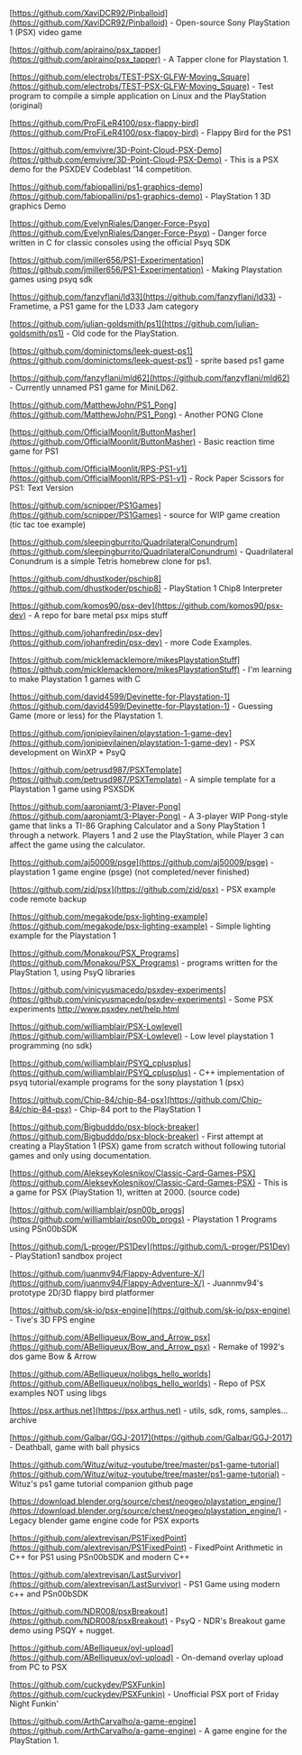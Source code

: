 [https://github.com/XaviDCR92/Pinballoid](https://github.com/XaviDCR92/Pinballoid) -  Open-source Sony PlayStation 1 (PSX) video game

[https://github.com/apiraino/psx_tapper](https://github.com/apiraino/psx_tapper) -  A Tapper clone for Playstation 1.

[https://github.com/electrobs/TEST-PSX-GLFW-Moving_Square](https://github.com/electrobs/TEST-PSX-GLFW-Moving_Square) -  Test program to compile a simple application on Linux and the PlayStation (original)

[https://github.com/ProFiLeR4100/psx-flappy-bird](https://github.com/ProFiLeR4100/psx-flappy-bird) -  Flappy Bird for the PS1

[https://github.com/emvivre/3D-Point-Cloud-PSX-Demo](https://github.com/emvivre/3D-Point-Cloud-PSX-Demo) -  This is a PSX demo for the PSXDEV Codeblast '14 competition.

[https://github.com/fabiopallini/ps1-graphics-demo](https://github.com/fabiopallini/ps1-graphics-demo) -  PlayStation 1 3D graphics Demo

[https://github.com/EvelynRiales/Danger-Force-Psyq](https://github.com/EvelynRiales/Danger-Force-Psyq) -  Danger force written in C for classic consoles using the official Psyq SDK

[https://github.com/jmiller656/PS1-Experimentation](https://github.com/jmiller656/PS1-Experimentation) -  Making Playstation games using psyq sdk

[https://github.com/fanzyflani/ld33](https://github.com/fanzyflani/ld33) - Frametime, a PS1 game for the LD33 Jam category

[https://github.com/julian-goldsmith/ps1](https://github.com/julian-goldsmith/ps1) -  Old code for the PlayStation.

[https://github.com/dominictoms/leek-quest-ps1](https://github.com/dominictoms/leek-quest-ps1) -  sprite based ps1 game

[https://github.com/fanzyflani/mld62](https://github.com/fanzyflani/mld62) -  Currently unnamed PS1 game for MiniLD62.

[https://github.com/MatthewJohn/PS1_Pong](https://github.com/MatthewJohn/PS1_Pong) -  Another PONG Clone

[https://github.com/OfficialMoonlit/ButtonMasher](https://github.com/OfficialMoonlit/ButtonMasher) -  Basic reaction time game for PS1

[https://github.com/OfficialMoonlit/RPS-PS1-v1](https://github.com/OfficialMoonlit/RPS-PS1-v1) -  Rock Paper Scissors for PS1: Text Version

[https://github.com/scnipper/PS1Games](https://github.com/scnipper/PS1Games) -  source for WIP game creation (tic tac toe example)

[https://github.com/sleepingburrito/QuadrilateralConundrum](https://github.com/sleepingburrito/QuadrilateralConundrum) -  Quadrilateral Conundrum is a simple Tetris homebrew clone for ps1.

[https://github.com/dhustkoder/pschip8](https://github.com/dhustkoder/pschip8) -  PlayStation 1 Chip8 Interpreter

[https://github.com/komos90/psx-dev](https://github.com/komos90/psx-dev) -  A repo for bare metal psx mips stuff

[https://github.com/johanfredin/psx-dev](https://github.com/johanfredin/psx-dev) -  more Code Examples.

[https://github.com/micklemacklemore/mikesPlaystationStuff](https://github.com/micklemacklemore/mikesPlaystationStuff) -  I'm learning to make Playstation 1 games with C

[https://github.com/david4599/Devinette-for-Playstation-1](https://github.com/david4599/Devinette-for-Playstation-1) -  Guessing Game (more or less) for the Playstation 1.

[https://github.com/jonipievilainen/playstation-1-game-dev](https://github.com/jonipievilainen/playstation-1-game-dev) - PSX development on WinXP + PsyQ 

[https://github.com/petrusd987/PSXTemplate](https://github.com/petrusd987/PSXTemplate) -  A simple template for a Playstation 1 game using PSXSDK

[https://github.com/aaronjamt/3-Player-Pong](https://github.com/aaronjamt/3-Player-Pong) -  A 3-player WIP Pong-style game that links a TI-86 Graphing Calculator and a Sony PlayStation 1 through a network. Players 1 and 2 use the PlayStation, while Player 3 can affect the game using the calculator.

[https://github.com/aj50009/psge](https://github.com/aj50009/psge) -  playstation 1 game engine (psge) (not completed/never finished)

[https://github.com/zid/psx](https://github.com/zid/psx) -  PSX example code remote backup

[https://github.com/megakode/psx-lighting-example](https://github.com/megakode/psx-lighting-example) -  Simple lighting example for the Playstation 1

[https://github.com/Monakou/PSX_Programs](https://github.com/Monakou/PSX_Programs) -  programs written for the PlayStation 1, using PsyQ libraries

[https://github.com/vinicyusmacedo/psxdev-experiments](https://github.com/vinicyusmacedo/psxdev-experiments) -  Some PSX experiments http://www.psxdev.net/help.html

[https://github.com/williamblair/PSX-Lowlevel](https://github.com/williamblair/PSX-Lowlevel) -  Low level playstation 1 programming (no sdk)

[https://github.com/williamblair/PSYQ_cplusplus](https://github.com/williamblair/PSYQ_cplusplus) -  C++ implementation of psyq tutorial/example programs for the sony playstation 1 (psx)

[https://github.com/Chip-84/chip-84-psx](https://github.com/Chip-84/chip-84-psx) -  Chip-84 port to the PlayStation 1

[https://github.com/Bigbudddo/psx-block-breaker](https://github.com/Bigbudddo/psx-block-breaker) -  First attempt at creating a PlayStation 1 (PSX) game from scratch without following tutorial games and only using documentation.

[https://github.com/AlekseyKolesnikov/Classic-Card-Games-PSX](https://github.com/AlekseyKolesnikov/Classic-Card-Games-PSX) -  This is a game for PSX (PlayStation 1), written at 2000. (source code)

[https://github.com/williamblair/psn00b_progs](https://github.com/williamblair/psn00b_progs) -  Playstation 1 Programs using PSn00bSDK

[https://github.com/L-proger/PS1Dev](https://github.com/L-proger/PS1Dev) -  PlayStation1 sandbox project

[https://github.com/juanmv94/Flappy-Adventure-X/](https://github.com/juanmv94/Flappy-Adventure-X/) -  Juannmv94's prototype 2D/3D flappy bird platformer

[https://github.com/sk-io/psx-engine](https://github.com/sk-io/psx-engine) -  Tive's 3D FPS engine

[https://github.com/ABelliqueux/Bow_and_Arrow_psx](https://github.com/ABelliqueux/Bow_and_Arrow_psx) -  Remake of 1992's dos game Bow & Arrow

[https://github.com/ABelliqueux/nolibgs_hello_worlds](https://github.com/ABelliqueux/nolibgs_hello_worlds) -  Repo of PSX examples NOT using libgs 

[https://psx.arthus.net](https://psx.arthus.net) - utils, sdk, roms, samples... archive 
 
[https://github.com/Galbar/GGJ-2017](https://github.com/Galbar/GGJ-2017) -  Deathball, game with ball physics

[https://github.com/Wituz/wituz-youtube/tree/master/ps1-game-tutorial](https://github.com/Wituz/wituz-youtube/tree/master/ps1-game-tutorial) - Wituz's ps1 game tutorial companion github page  

[https://download.blender.org/source/chest/neogeo/playstation_engine/](https://download.blender.org/source/chest/neogeo/playstation_engine/) - Legacy blender game engine code for PSX exports  

[https://github.com/alextrevisan/PS1FixedPoint](https://github.com/alextrevisan/PS1FixedPoint) - FixedPoint Arithmetic in C++ for PS1 using PSn00bSDK and modern C++  

[https://github.com/alextrevisan/LastSurvivor](https://github.com/alextrevisan/LastSurvivor) - PS1 Game using modern c++ and PSn00bSDK

[https://github.com/NDR008/psxBreakout](https://github.com/NDR008/psxBreakout) - PsyQ - NDR's Breakout game demo using PSQY + nugget.  

[https://github.com/ABelliqueux/ovl-upload](https://github.com/ABelliqueux/ovl-upload) - On-demand overlay upload from PC to PSX

[https://github.com/cuckydev/PSXFunkin](https://github.com/cuckydev/PSXFunkin) - Unofficial PSX port of Friday Night Funkin'

[https://github.com/ArthCarvalho/a-game-engine](https://github.com/ArthCarvalho/a-game-engine) - A game engine for the PlayStation 1.  